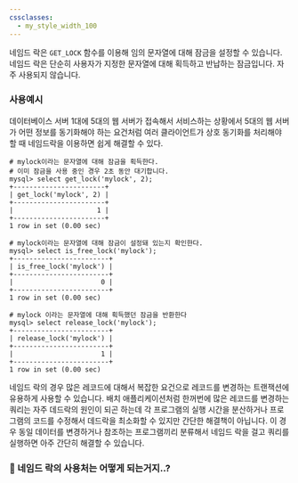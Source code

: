 ```yaml
---
cssclasses:
  - my_style_width_100
---
```

네임드 락은 `GET_LOCK` 함수를 이용해 임의 문자열에 대해 잠금을 설정할 수 있습니다. 
네임드 락은 단순히 사용자가 지정한 문자열에 대해 획득하고 반납하는 잠금입니다.
자주 사용되지 않습니다.


### 사용예시

데이터베이스 서버 1대에 5대의 웹 서버가 접속해서 서비스하는 상황에서 5대의 웹 서버가 어떤 정보를 동기화해야 하는 요건처럼 여러 클라이언트가 상호 동기화를 처리해야 할 때 네임드락을 이용하면 쉽게 해결할 수 있다.
```mysql
# mylock이라는 문자열에 대해 잠금을 획득한다.
# 이미 잠금을 사용 중인 경우 2초 동안 대기합니다.
mysql> select get_lock('mylock', 2);
+-----------------------+
| get_lock('mylock', 2) |
+-----------------------+
|                     1 |
+-----------------------+
1 row in set (0.00 sec)

# mylock이라는 문자열에 대해 잠금이 설정돼 있는지 확인한다.
mysql> select is_free_lock('mylock');
+------------------------+
| is_free_lock('mylock') |
+------------------------+
|                      0 |
+------------------------+
1 row in set (0.00 sec)

# mylock 이라는 문자열에 대해 획득했던 잠금을 반환한다
mysql> select release_lock('mylock');
+------------------------+
| release_lock('mylock') |
+------------------------+
|                      1 |
+------------------------+
1 row in set (0.00 sec)
```

네임드 락의 경우 많은 레코드에 대해서 복잡한 요건으로 레코드를 변경하는 트랜잭션에 유용하게 사용할 수 있습니다. 
배치 애플리케이션처럼 한꺼번에 많은 레코드를 변경하는 쿼리는 자주 데드락의 원인이 되곤 하는데 각 프로그램의 실행 시간을 분산하거나 프로그램의 코드를 수정해서 데드락을 최소화할 수 있지만 간단한 해결책이 아닙니다. 
이 경우 동일 데이터를 변경하거나 참조하는 프로그램끼리 분류해서 네임드 락을 걸고 쿼리를 실행하면 아주 간단히 해결할 수 있습니다. 


### 🧐 네임드 락의 사용처는 어떻게 되는거지..?

